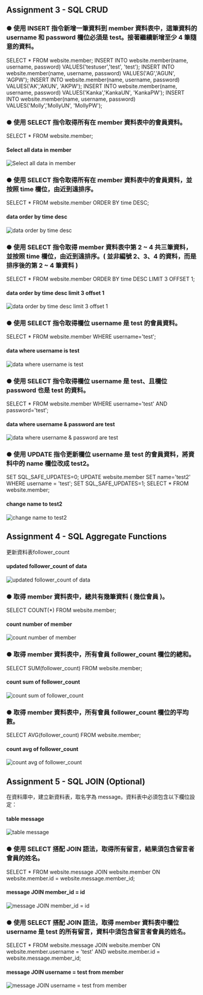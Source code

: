 ## Assignment 3 - SQL CRUD

### ● 使用 INSERT 指令新增一筆資料到 member 資料表中，這筆資料的 username 和 password 欄位必須是 test。接著繼續新增至少 4 筆隨意的資料。

SELECT * FROM website.member;
INSERT INTO website.member(name, username, password)
VALUES('testuser','test', 'test');
INSERT INTO website.member(name, username, password)
VALUES('AG','AGUN', 'AGPW');
INSERT INTO website.member(name, username, password)
VALUES('AK','AKUN', 'AKPW');
INSERT INTO website.member(name, username, password)
VALUES('Kanka','KankaUN', 'KankaPW');
INSERT INTO website.member(name, username, password)
VALUES('Molly','MollyUN', 'MollyPW');

### ● 使用 SELECT 指令取得所有在 member 資料表中的會員資料。
SELECT * FROM website.member;

#### Select all data in member
  ![Select all data in member](/week-5/screenshots/A3_01.png)

### ● 使用 SELECT 指令取得所有在 member 資料表中的會員資料，並按照 time 欄位，由近到遠排序。
SELECT * FROM website.member
ORDER BY time DESC;

####  data order by time desc
  ![data order by time desc](/week-5/screenshots/A3_02.png)


### ● 使用 SELECT 指令取得 member 資料表中第 2 ~ 4 共三筆資料，並按照 time 欄位，由近到遠排序。( 並非編號 2、3、4 的資料，而是排序後的第 2 ~ 4 筆資料 )
SELECT * FROM website.member
ORDER BY time DESC
LIMIT 3 OFFSET 1;

####  data order by time desc limit 3 offset 1
  ![data order by time desc limit 3 offset 1](/week-5/screenshots/A3_03.png)


### ● 使用 SELECT 指令取得欄位 username 是 test 的會員資料。
SELECT * FROM website.member
WHERE username='test';

####  data where username is test
  ![data where username is test](/week-5/screenshots/A3_04.png)

### ● 使用 SELECT 指令取得欄位 username 是 test、且欄位 password 也是 test 的資料。
SELECT * FROM website.member
WHERE username='test' AND password='test';

####  data where username & password are test
  ![data where username & password are test](/week-5/screenshots/A3_05.png)


### ● 使用 UPDATE 指令更新欄位 username 是 test 的會員資料，將資料中的 name 欄位改成 test2。
SET SQL_SAFE_UPDATES=0;
UPDATE website.member
SET name='test2'
WHERE username = 'test';
SET SQL_SAFE_UPDATES=1;
SELECT * FROM website.member;

####  change name to test2
  ![change name to test2](/week-5/screenshots/A3_06.png)


## Assignment 4 - SQL Aggregate Functions
更新資料表follower_count
#### updated follower_count of data
  ![updated follower_count of data](/week-5/screenshots/A4_00.png)

### ● 取得 member 資料表中，總共有幾筆資料 ( 幾位會員 )。
SELECT COUNT(*) FROM website.member;

#### count number of member
  ![count number of member](/week-5/screenshots/A4_01.png)

### ● 取得 member 資料表中，所有會員 follower_count 欄位的總和。
SELECT SUM(follower_count) FROM website.member;

#### count sum of follower_count
  ![count sum of follower_count](/week-5/screenshots/A4_02.png)


### ● 取得 member 資料表中，所有會員 follower_count 欄位的平均數。
SELECT AVG(follower_count) FROM website.member;
#### count avg of follower_count
  ![count avg of follower_count](/week-5/screenshots/A4_03.png)

## Assignment 5 - SQL JOIN (Optional)
在資料庫中，建立新資料表，取名字為 message。資料表中必須包含以下欄位設定：
#### table message
  ![table message](/week-5/screenshots/A5_01.png)

### ● 使用 SELECT 搭配 JOIN 語法，取得所有留言，結果須包含留言者會員的姓名。
SELECT * FROM website.message
JOIN website.member ON website.member.id = website.message.member_id;
#### message JOIN member_id = id
  ![message JOIN member_id = id](/week-5/screenshots/A5_02.png)

### ● 使用 SELECT 搭配 JOIN 語法，取得 member 資料表中欄位 username 是 test 的所有留言，資料中須包含留言者會員的姓名。
SELECT * FROM website.message
JOIN website.member ON website.member.username = 'test' AND website.member.id = website.message.member_id;

#### message JOIN username = test from member
  ![message JOIN username = test from member](/week-5/screenshots/A5_03.png)